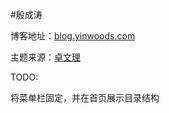 #殷成涛

博客地址：[blog.yinwoods.com](http://blog.yinwoods.com)

主题来源：[卓文理](http://github.com/zhuowenli)

TODO:

将菜单栏固定，并在首页展示目录结构